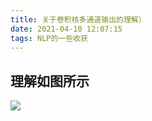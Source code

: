 ```yaml
---
title: 关于卷积核多通道输出的理解）
date: 2021-04-10 12:07:15
tags: NLP的一些收获
---
```


## 理解如图所示

<img src="/images/jianjihe1.png"></img>
